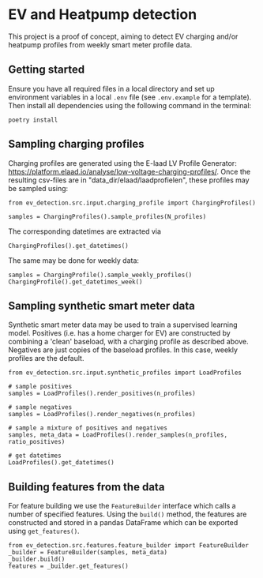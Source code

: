 # EV and Heatpump detection

This project is a proof of concept, aiming to detect EV charging and/or heatpump profiles from weekly smart meter profile data.

## Getting started
Ensure you have all required files in a local directory
and set up environment variables in a local `.env` file (see `.env.example` for a template). Then install all dependencies using the following command in the terminal:
```shell
poetry install
```

## Sampling charging profiles
Charging profiles are generated using the E-laad LV Profile Generator: 
https://platform.elaad.io/analyse/low-voltage-charging-profiles/. 
Once the resulting csv-files are in "data_dir/elaad/laadprofielen", these profiles may be sampled using:
```
from ev_detection.src.input.charging_profile import ChargingProfiles()

samples = ChargingProfiles().sample_profiles(N_profiles)
```
The corresponding datetimes are extracted via 
```
ChargingProfiles().get_datetimes()
```

The same may be done for weekly data:
```
samples = ChargingProfile().sample_weekly_profiles()
ChargingProfile().get_datetimes_week()
```


## Sampling synthetic smart meter data
Synthetic smart meter data may be used to train a supervised learning model. 
Positives (i.e. has a home charger for EV) are constructed by combining a 'clean' baseload, 
with a charging profile as described above. 
Negatives are just copies of the baseload profiles.
In this case, weekly profiles are the default.
```
from ev_detection.src.input.synthetic_profiles import LoadProfiles

# sample positives
samples = LoadProfiles().render_positives(n_profiles)

# sample negatives
samples = LoadProfiles().render_negatives(n_profiles)

# sample a mixture of positives and negatives
samples, meta_data = LoadProfiles().render_samples(n_profiles, ratio_positives)

# get datetimes
LoadProfiles().get_datetimes()
```

## Building features from the data
For feature building we use the `FeatureBuilder` interface which calls
a number of specified features. Using the `build()` method, the features are
constructed and stored in a pandas DataFrame which can be exported using `get_features()`.
```
from ev_detection.src.features.feature_builder import FeatureBuilder
_builder = FeatureBuilder(samples, meta_data)
_builder.build()
features = _builder.get_features()
```